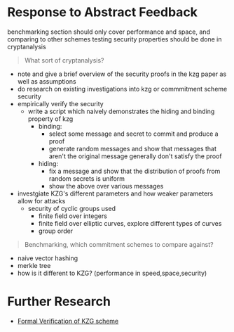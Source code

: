# Response to Abstract Feedback

benchmarking section should only cover performance and space, and comparing to other schemes
testing security properties should be done in cryptanalysis

> What sort of cryptanalysis?

- note and give a brief overview of the security proofs in the kzg paper as well as assumptions
- do research on existing investigations into kzg or commmitment scheme security
- empirically verify the security
  - write a script which naively demonstrates the hiding and binding property of kzg
    - binding:
      - select some message and secret to commit and produce a proof
      - generate random messages and show that messages that aren't the
        original message generally don't satisfy the proof
    - hiding:
      - fix a message and show that the distribution of proofs from random secrets is uniform
      - show the above over various messages
- investgiate KZG's different parameters and how weaker parameters allow for attacks
  - security of cyclic groups used
    - finite field over integers
    - finite field over elliptic curves, explore different types of curves
    - group order

> Benchmarking, which commitment schemes to compare against?
  - naive vector hashing
  - merkle tree
  - how is it different to KZG? (performance in speed,space,security)

# Further Research

- [Formal Verification of KZG scheme](https://fcs-workshop.github.io/fcs2024/papers/FCS_Rothmann_Kreuzer.pdf)
